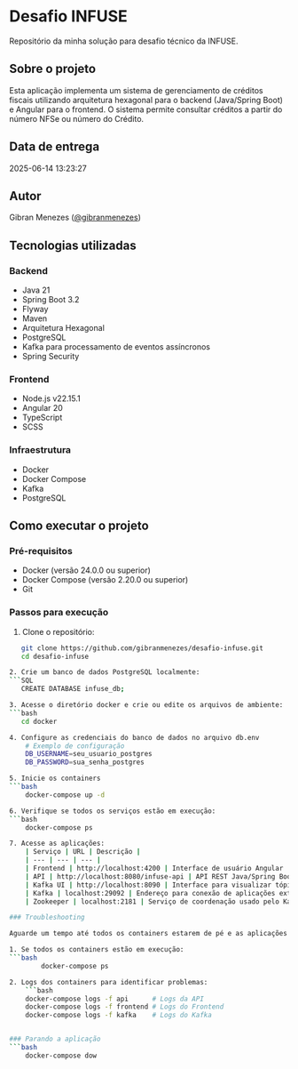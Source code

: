 # Desafio INFUSE

Repositório da minha solução para desafio técnico da INFUSE.

## Sobre o projeto

Esta aplicação implementa um sistema de gerenciamento de créditos fiscais utilizando arquitetura hexagonal para o backend (Java/Spring Boot) e Angular para o frontend. O sistema permite consultar créditos a partir do número NFSe ou número do Crédito.

## Data de entrega
2025-06-14 13:23:27

## Autor
Gibran Menezes ([@gibranmenezes](https://github.com/gibranmenezes))

## Tecnologias utilizadas

### Backend
- Java 21
- Spring Boot 3.2
- Flyway
- Maven
- Arquitetura Hexagonal
- PostgreSQL
- Kafka para processamento de eventos assíncronos
- Spring Security

### Frontend
- Node.js v22.15.1
- Angular 20
- TypeScript
- SCSS

### Infraestrutura
- Docker
- Docker Compose
- Kafka
- PostgreSQL

## Como executar o projeto

### Pré-requisitos
- Docker (versão 24.0.0 ou superior)
- Docker Compose (versão 2.20.0 ou superior)
- Git

### Passos para execução

1. Clone o repositório:
```bash
   git clone https://github.com/gibranmenezes/desafio-infuse.git
   cd desafio-infuse

2. Crie um banco de dados PostgreSQL localmente:
```SQL
   CREATE DATABASE infuse_db;

3. Acesse o diretório docker e crie ou edite os arquivos de ambiente:
```bash
   cd docker

4. Configure as credenciais do banco de dados no arquivo db.env
    # Exemplo de configuração
    DB_USERNAME=seu_usuario_postgres
    DB_PASSWORD=sua_senha_postgres

5. Inicie os containers
```bash
    docker-compose up -d

6. Verifique se todos os serviços estão em execução:
```bash
    docker-compose ps

7. Acesse as aplicações:
    | Serviço | URL | Descrição |
    | --- | --- | --- |
    | Frontend | http://localhost:4200 | Interface de usuário Angular |
    | API | http://localhost:8080/infuse-api | API REST Java/Spring Boot |
    | Kafka UI | http://localhost:8090 | Interface para visualizar tópicos e mensagens do Kafka |
    | Kafka | localhost:29092 | Endereço para conexão de aplicações externas com Kafka |
    | Zookeeper | localhost:2181 | Serviço de coordenação usado pelo Kafka |

### Troubleshooting

Aguarde um tempo até todos os containers estarem de pé e as aplicações em execução

1. Se todos os containers estão em execução:
```bash
        docker-compose ps

2. Logs dos containers para identificar problemas:
    ```bash
    docker-compose logs -f api      # Logs da API
    docker-compose logs -f frontend # Logs do Frontend
    docker-compose logs -f kafka    # Logs do Kafka


### Parando a aplicação
```bash
    docker-compose dow